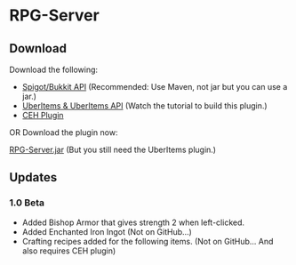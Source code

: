 # RPG-Server
## Download
Download the following:
- [Spigot/Bukkit API](https://maven.elmakers.com/repository/org/spigotmc/spigot-api/1.19.2-R0.1-SNAPSHOT/) (Recommended: Use Maven, not jar but you can use a jar.)
- [UberItems & UberItems API](https://www.youtube.com/watch?v=0Pn9uvVVMd0&ab_channel=ThirtyVirus) (Watch the tutorial to build this plugin.)
- [CEH Plugin](https://www.spigotmc.org/resources/1-9-1-19-custom-recipes-and-crafting-craftenhance.65058/)

OR Download the plugin now:

[RPG-Server.jar](https://www.dropbox.com/s/94ceeyb74hex29k/RPG-Plugin.jar?dl=1) (But you still need the UberItems plugin.)

## Updates
### 1.0 Beta
- Added Bishop Armor that gives strength 2 when left-clicked.
- Added Enchanted Iron Ingot (Not on GitHub...)
- Crafting recipes added for the following items. (Not on GitHub... And also requires CEH plugin)

